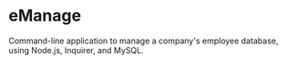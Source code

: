 # eManage
Command-line application to manage a company's employee database, using Node.js, Inquirer, and MySQL.

